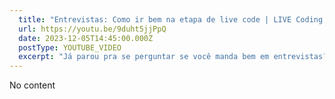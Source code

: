 ```yaml
---
  title: "Entrevistas: Como ir bem na etapa de live code | LIVE Coding like a PRO"
  url: https://youtu.be/9duht5jjPpQ
  date: 2023-12-05T14:45:00.000Z
  postType: YOUTUBE_VIDEO
  excerpt: "Já parou pra se perguntar se você manda bem em entrevistas? Tem alguma dica pra compartilhar? Eu resolvi juntar nesse vídeo as minhas principais dicas pra quem ta fazendo live interview baseado na minha experiência REAL ao longo dos últimos anos. "
---
```

  
  No content
  